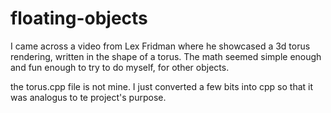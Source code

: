 # floating-objects
I came across a video from Lex Fridman where he showcased a 3d torus rendering, written in the shape of a torus. The math seemed simple enough and fun enough to try to do myself, for other objects.


the torus.cpp file is not mine. I just converted a few bits into cpp so that it was analogus to te project's purpose.
